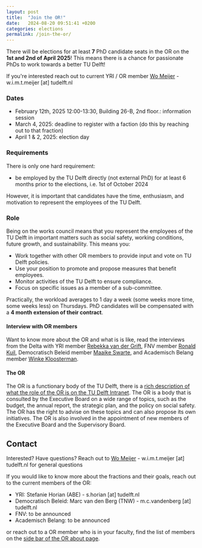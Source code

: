```yaml
---
layout: post
title:  "Join the OR!"
date:   2024-08-20 09:51:41 +0200
categories: elections
permalink: /join-the-or/
---
```


There will be elections for at least **7** PhD candidate seats in the OR on the **1st and 2nd of April 2025**! This means there is a chance for passionate PhDs to work towards a better TU Delft!

If you're interested reach out to current YRI / OR member [Wo Meijer](https://www.tudelft.nl/io/over-io/personen/meijer-w) - w.i.m.t.meijer [at] tudelft.nl

### Dates

- February 12th, 2025 12:00-13:30, Building 26-B, 2nd floor.: information session
- March 4, 2025: deadline to register with a faction (do this by reaching out to that fraction)
- April 1 & 2, 2025: election day

### Requirements

There is only one hard requirement:

- be employed by the TU Delft directly (not external PhD) for at least 6 months prior to the elections, i.e. 1st of October 2024

However, it is important that candidates have the time, enthusiasm, and motivation to represent the employees of the TU Delft.

### Role

Being on the works council means that you represent the employees of the TU Delft in important matters such as social safety, working conditions, future growth, and sustainability. This means you:

- Work together with other OR members to provide input and vote on TU Delft policies.
- Use your position to promote and propose measures that benefit employees.
- Monitor activities of the TU Delft to ensure compliance.
- Focus on specific issues as a member of a sub-committee.

Practically, the workload averages to 1 day a week (some weeks more time, some weeks less) on Thursdays. PhD candidates will be compensated with a **4 month extension of their contract**.

#### Interview with OR members

Want to know more about the OR and what is is like, read the interviews from the Delta with YRI member [Rebekka van der Grift](https://delta.tudelft.nl/en/article/its-important-young-researchers-are-represented-work-council), FNV member [Ronald Kuil](https://delta.tudelft.nl/en/article/people-do-not-realise-what-the-works-council-can-do-for-them), Democratisch Beleid member [Maaike Swarte](https://delta.tudelft.nl/en/article/we-campaigned-so-phd-candidates-can-have-seat-works-council), and Academisch Belang member [Winke Kloosterman](https://delta.tudelft.nl/en/article/you-can-shake-tree-harder-works-council).

#### The OR

The OR is a functionary body of the TU Delft, there is a [rich description of what the role of the OR is on the TU Delft Intranet](https://intranet.tudelft.nl/-/works-council). The OR is a body that is consulted by the Executive Board on a wide range of topics, such as the budget, the annual report, the strategic plan, and the policy on social safety. The OR has the right to advise on these topics and can also propose its own initiatives. The OR is also involved in the appointment of new members of the Executive Board and the Supervisory Board.

## Contact

Interested? Have questions? Reach out to [Wo Meijer](https://www.tudelft.nl/io/over-io/personen/meijer-w) - w.i.m.t.meijer [at] tudelft.nl for general questions

If you would like to know more about the fractions and their goals, reach out to the current members of the OR:

- YRI: Stefanie Horian (ABE) - s.horian [at] tudelft.nl
- Democratisch Beleid: Marc van den Berg (TNW)  - m.c.vandenberg [at] tudelft.nl
- FNV: to be announced
- Academisch Belang: to be announced

or reach out to a OR member who is in your faculty, find the list of members on the [side bar of the OR about page](https://www.tudelft.nl/en/about-tu-delft/organisation/consultation-bodies/ondernemingsraad).
